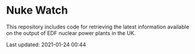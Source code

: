 # Nuke Watch

This repository includes code for retrieving the latest information available on the output of EDF nuclear power plants in the UK.

Last updated: 2021-01-24 00:44
